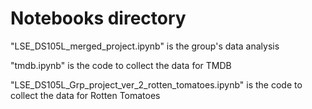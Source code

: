 # Notebooks directory

"LSE_DS105L_merged_project.ipynb" is the group's data analysis

"tmdb.ipynb" is the code to collect the data for TMDB

"LSE_DS105L_Grp_project_ver_2_rotten_tomatoes.ipynb" is the code to collect the data for Rotten Tomatoes

